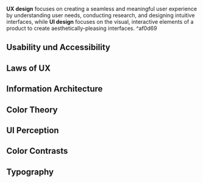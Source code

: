 **UX design** focuses on creating a seamless and meaningful user experience by understanding user needs, conducting research, and designing intuitive interfaces, while **UI design** focuses on the visual, interactive elements of a product to create aesthetically-pleasing interfaces. ^af0d69
## Usability und Accessibility
## Laws of UX
## Information Architecture
## Color Theory
## UI Perception
## Color Contrasts
## Typography
